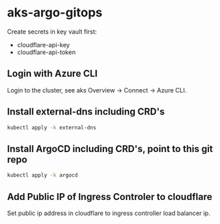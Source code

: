 # aks-argo-gitops

Create secrets in key vault first:
- cloudflare-api-key
- cloudflare-api-token

## Login with Azure CLI
Login to the cluster, see aks Overview -> Connect -> Azure CLI.

## Install external-dns including CRD's
```bash
kubectl apply -k external-dns
```

## Install ArgoCD including CRD's, point to this git repo
```bash
kubectl apply -k argocd
```

## Add Public IP of Ingress Controler to cloudflare
Set public ip address in cloudflare to ingress controller load balancer ip.
